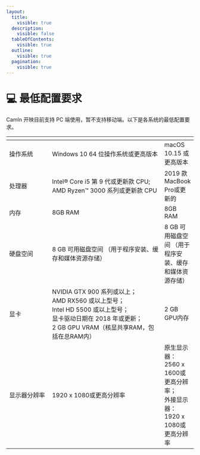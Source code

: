 ```yaml
---
layout:
  title:
    visible: true
  description:
    visible: false
  tableOfContents:
    visible: true
  outline:
    visible: true
  pagination:
    visible: true
---
```


# 💻 最低配置要求

CamIn 开映目前支持 PC 端使用，暂不支持移动端。以下是各系统的最低配置要求。

<table data-header-hidden><thead><tr><th width="112.33333333333331"></th><th width="320"></th><th></th></tr></thead><tbody><tr><td>操作系统</td><td>Windows 10 64 位操作系统或更高版本</td><td>macOS 10.15 或更高版本</td></tr><tr><td>处理器</td><td>Intel® Core i5  第 9 代或更新款 CPU; AMD Ryzen™ 3000 系列或更新款 CPU</td><td>2019 款MacBook Pro或更新的</td></tr><tr><td>内存</td><td>8GB RAM</td><td>8GB RAM</td></tr><tr><td>硬盘空间</td><td>8 GB 可用磁盘空间 （用于程序安装、缓存和媒体资源存储）</td><td>8 GB 可用磁盘空间 （用于程序安装、缓存和媒体资源存储）</td></tr><tr><td>显卡</td><td>NVIDIA GTX 900 系列或以上；<br>AMD RX560 或以上型号； <br>Intel HD 5500 或以上型号； <br>显卡驱动日期在 2018 年或更新； <br>2 GB GPU VRAM（核显共享RAM，包括在总RAM内）</td><td>2 GB GPU内存</td></tr><tr><td>显示器分辨率</td><td>1920 x 1080或更高分辨率</td><td>原生显示器：2560 x 1600或更高分辨率； <br>外接显示器：1920 x 1080或更高分辨率</td></tr></tbody></table>
